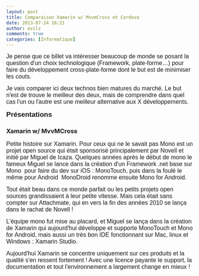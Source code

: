 ```yaml
---
layout: post
title: Comparaison Xamarin w/ MvvmCross et Cordova
date: 2013-07-24 16:21
author: evilz
comments: true
categories: [Informatique]
---
```

<span style="font-family: Helvetica; font-size: 12pt;">Je pense que ce billet va intéresser beaucoup de monde se posant la question d'un choix technologique (Framework, plate-forme…) pour faire du développement cross-plate-forme dont le but est de minimiser les couts.
</span>

<span style="font-family: Helvetica; font-size: 12pt;">Je vais comparer ici deux technos bien matures du marché. Le but n'est de trouve le meilleur des deux, mais de comprendre dans quel cas l'un ou l'autre est une meilleur alternative aux X développements.
</span>

<!--more-->

<span style="font-family: Helvetica; font-size: 14pt;"><strong>Présentations
</strong></span>
<h3>Xamarin w/ MvvMCross</h3>
<span style="font-size: 12pt;"><span style="font-family: Helvetica;">Petite histoire sur Xamarin. Pour ceux qui ne le savait pas Mono est un projet open source qui était sponsorisé principalement par Novell et initié par Miguel de Icaza.</span><span style="font-family: MS Gothic;"> </span><span style="font-family: Helvetica;">Quelques années après le début de mono le fameux Miguel se lance dans la création d'un Framework .net base sur Mono  pour faire du dev sur iOS : MonoTouch, puis dans la foulé le même pour Android  MonoDroid renomme ensuite Mono for Android.
</span></span>

<span style="font-family: Helvetica; font-size: 12pt;">Tout était beau dans ce monde parfait ou les petits projets open sources grandissaient à leur petite vitesse. Mais cela était sans compter sur Attachmate, qui en vers la fin des années 2010 se lança dans le rachat de Novell !
</span>

<span style="font-family: Helvetica; font-size: 12pt;">L'équipe mono fut mise au placard, et Miguel se lança dans la création de Xamarin qui aujourd'hui développe et supporte MonoTouch et Mono for Android, mais aussi un très bon IDE fonctionnant sur Mac, linux et Windows : Xamarin Studio.
</span>

<span style="font-family: Helvetica; font-size: 12pt;">Aujourd'hui Xamarin se concentre uniquement sur ces produits et la qualité s'en ressent fortement ! Avec une licence payante le support, la documentation et tout l'environnement a largement change en mieux !
</span>

